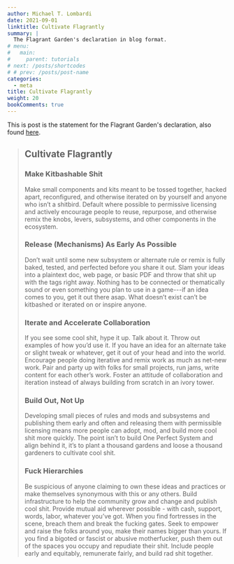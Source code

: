 ```yaml
---
author: Michael T. Lombardi
date: 2021-09-01
linktitle: Cultivate Flagrantly
summary: |
  The Flagrant Garden's declaration in blog format.
# menu:
#   main:
#     parent: tutorials
# next: /posts/shortcodes
# # prev: /posts/post-name
categories:
  - meta
title: Cultivate Flagrantly
weight: 20
bookComments: true
---
```


This is post is the statement for the Flagrant Garden's declaration, also found
[here](/cultivation).

> ## Cultivate Flagrantly
>
> ### Make Kitbashable Shit
>
> Make small components and kits meant to be tossed together, hacked apart, reconfigured, and
> otherwise iterated on by yourself and anyone who isn’t a shitbird. Default where possible to
> permissive licensing and actively encourage people to reuse, repurpose, and otherwise remix the
> knobs, levers, subsystems, and other components in the ecosystem.
>
> ### Release (Mechanisms) As Early As Possible
>
> Don’t wait until some new subsystem or alternate rule or remix is fully baked, tested, and
> perfected before you share it out. Slam your ideas into a plaintext doc, web page, or basic PDF
> and throw that shit up with the tags right away. Nothing has to be connected or thematically sound
> or even something you plan to use in a game---if an idea comes to you, get it out there asap. What
> doesn’t exist can’t be kitbashed or iterated on or inspire anyone.
>
> ### Iterate and Accelerate Collaboration
>
> If you see some cool shit, hype it up. Talk about it. Throw out examples of how you’d use it. If
> you have an idea for an alternate take or slight tweak or whatever, get it out of your head and
> into the world. Encourage people doing iterative and remix work as much as net-new work. Pair and
> party up with folks for small projects, run jams, write content for each other’s work. Foster an
> attitude of collaboration and iteration instead of always building from scratch in an ivory tower.
>
> ### Build Out, Not Up
>
> Developing small pieces of rules and mods and subsystems and publishing them early and often and
> releasing them with permissible licensing means more people can adopt, mod, and build more cool
> shit more quickly. The point isn’t to build One Perfect System and align behind it, it’s to plant
> a thousand gardens and loose a thousand gardeners to cultivate cool shit.
>
> ### Fuck Hierarchies
>
> Be suspicious of anyone claiming to own these ideas and practices or make themselves synonymous
> with this or any others. Build infrastructure to help the community grow and change and publish
> cool shit. Provide mutual aid wherever possible - with cash, support, words, labor, whatever
> you’ve got. When you find fortresses in the scene, breach them and break the fucking gates. Seek
> to empower and raise the folks around you, make their names bigger than yours. If you find a
> bigoted or fascist or abusive motherfucker, push them out of the spaces you occupy and repudiate
> their shit. Include people early and equitably, remunerate fairly, and build rad shit together.

